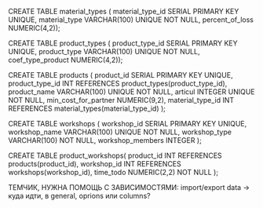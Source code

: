 CREATE TABLE material_types ( material_type_id SERIAL PRIMARY KEY UNIQUE, material_type VARCHAR(100) UNIQUE NOT NULL, percent_of_loss NUMERIC(4,2));

CREATE TABLE product_types ( product_type_id SERIAL PRIMARY KEY UNIQUE, product_type VARCHAR(100) UNIQUE NOT NULL, coef_type_product NUMERIC(4,2));

CREATE TABLE products ( product_id SERIAL PRIMARY KEY UNIQUE, product_type_id INT REFERENCES product_types(product_type_id), product_name VARCHAR(100) UNIQUE NOT NULL, articul INTEGER UNIQUE NOT NULL, min_cost_for_partner NUMERIC(9,2), material_type_id INT REFERENCES material_types(material_type_id) );

CREATE TABLE workshops ( workshop_id SERIAL PRIMARY KEY UNIQUE, workshop_name VARCHAR(100) UNIQUE NOT NULL, workshop_type VARCHAR(100) NOT NULL, workshop_members INTEGER );

CREATE TABLE product_workshops( product_id INT REFERENCES products(product_id), workshop_id INT REFERENCES workshops(workshop_id), time_todo NUMERIC(2,2) NOT NULL );

ТЕМЧИК, НУЖНА ПОМОЩЬ С ЗАВИСИМОСТЯМИ: import/export data -> куда идти, в general, oprions или columns?
